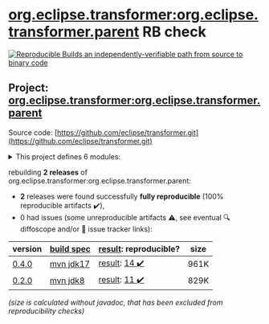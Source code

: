 [org.eclipse.transformer:org.eclipse.transformer.parent](https://search.maven.org/artifact/org.eclipse.transformer/org.eclipse.transformer.parent/) RB check
=======

[![Reproducible Builds](https://reproducible-builds.org/images/logos/rb.svg) an independently-verifiable path from source to binary code](https://reproducible-builds.org/)

## Project: [org.eclipse.transformer:org.eclipse.transformer.parent](https://search.maven.org/artifact/org.eclipse.transformer/org.eclipse.transformer.parent/)

Source code: [https://github.com/eclipse/transformer.git](https://github.com/eclipse/transformer.git)

<details><summary>This project defines 6 modules:</summary>

* [org.eclipse.transformer:org.eclipse.transformer](https://search.maven.org/artifact/org.eclipse.transformer/org.eclipse.transformer/)
* [org.eclipse.transformer:org.eclipse.transformer.cli](https://search.maven.org/artifact/org.eclipse.transformer/org.eclipse.transformer.cli/)
* [org.eclipse.transformer:org.eclipse.transformer.jakarta](https://search.maven.org/artifact/org.eclipse.transformer/org.eclipse.transformer.jakarta/)
* [org.eclipse.transformer:org.eclipse.transformer.maven](https://search.maven.org/artifact/org.eclipse.transformer/org.eclipse.transformer.maven/)
* [org.eclipse.transformer:org.eclipse.transformer.parent](https://search.maven.org/artifact/org.eclipse.transformer/org.eclipse.transformer.parent/)
* [org.eclipse.transformer:transformer-maven-plugin](https://search.maven.org/artifact/org.eclipse.transformer/transformer-maven-plugin/)
</details>

rebuilding **2 releases** of org.eclipse.transformer:org.eclipse.transformer.parent:
- **2** releases were found successfully **fully reproducible** (100% reproducible artifacts :heavy_check_mark:),
- 0 had issues (some unreproducible artifacts :warning:, see eventual :mag: diffoscope and/or :memo: issue tracker links):

| version | [build spec](/BUILDSPEC.md) | [result](https://reproducible-builds.org/docs/jvm/): reproducible? | size |
| -- | --------- | ------ | -- |
| [0.4.0](https://search.maven.org/artifact/org.eclipse.transformer/org.eclipse.transformer.parent/0.4.0/pom) | [mvn jdk17](eclipse-transformer-0.4.0.buildspec) | [result](transformer-maven-plugin-0.4.0.buildinfo): [14 :heavy_check_mark: ](transformer-maven-plugin-0.4.0.buildcompare) | 961K |
| [0.2.0](https://search.maven.org/artifact/org.eclipse.transformer/org.eclipse.transformer.parent/0.2.0/pom) | [mvn jdk8](eclipse-transformer-0.2.0.buildspec) | [result](org.eclipse.transformer.parent-0.2.0.buildinfo): [11 :heavy_check_mark: ](org.eclipse.transformer.parent-0.2.0.buildcompare) | 829K |

<i>(size is calculated without javadoc, that has been excluded from reproducibility checks)</i>
